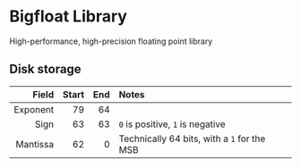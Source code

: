 # Bigfloat Library

High-performance, high-precision floating point library

## Disk storage

| Field    | Start | End | Notes |
|---------:|------:|----:|:------|
| Exponent | 79    | 64
| Sign     | 63    | 63  |`0` is positive, `1` is negative
| Mantissa | 62    | 0   |Technically 64 bits, with a `1` for the MSB